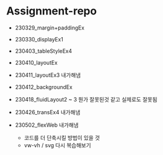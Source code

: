 # Assignment-repo

- 230329_margin+paddingEx

- 230330_displayEx1

- 230403_tableStyleEx4

- 230410_layoutEx

- 230411_layoutEx3 내가해냄

- 230412_backgroundEx

- 230418_fluidLayout2 ~ 3 뭔가 잘못된것 같고 실제로도 잘못됨

- 230426_transEx4 내가해냄

- 230502_flexWeb 내가해냄
  * 코드를 더 단축시킬 방법이 있을 것
  * vw-vh / svg 다시 복습해보기